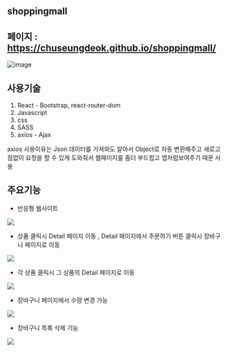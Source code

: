## shoppingmall
## 페이지 : https://chuseungdeok.github.io/shoppingmall/
![image](https://user-images.githubusercontent.com/101231647/163831413-9073c0b9-62eb-4463-b2c3-4b9741594d0c.png)

## 사용기술 
1. React - Bootstrap, react-router-dom
2. Javascript
3. css
4. SASS
5. axios - Ajax

axios 사용이유는 Json 데이터를 가져와도 알아서 Object로 자동 변환해주고 새로고침없이 요청을 할 수 있게 도와줘서 웹페이지를 좀더 부드럽고 앱처럼보여주기 때문  사용

## 주요기능
- 반응형 웹사이트

<img src = "https://user-images.githubusercontent.com/101231647/163918627-1d733897-016c-4160-ba56-8c8e90a7648a.gif"/>


-  상품 클릭시 Detail 페이지 이동 , Detail 페이지에서 주문하기 버튼 클릭시 장바구니 페이지로 이동

<img src = "https://user-images.githubusercontent.com/101231647/163918623-56971e7e-f68c-4114-9404-39b901e47687.gif"/>

- 각 상품 클릭시 그 상품의 Detail 페이지로 이동

<img src = "https://user-images.githubusercontent.com/101231647/163920723-6c313719-981c-4fbe-a4d7-e10f744e5f08.gif"/>

- 장바구니 페이지에서 수량 변경 가능

<img src = "https://user-images.githubusercontent.com/101231647/163920145-9a186e5b-861c-4103-90d8-5bd921c95fb7.gif"/>

- 장바구니 목록 삭제 기능 

<img src = "https://user-images.githubusercontent.com/101231647/163920155-80f8e408-1072-4ae8-bfc7-a5a597c8e01c.gif"/>
